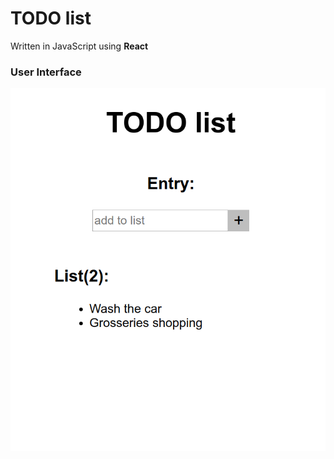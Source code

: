 # TODO list
Written in JavaScript using **React**

### User Interface

![todolist UI](../resources/todolist.png)
